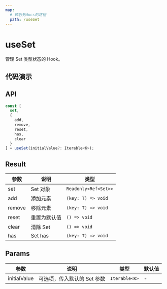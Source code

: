 ```yaml
---
map:
  # 映射到docs的路径
  path: /useSet
---
```


# useSet

管理 Set 类型状态的 Hook。

## 代码演示

<demo src="useSet/demo.vue"
  language="vue"
  title="基本用法"
  desc=""> </demo>

## API

```typescript
const [
  set,
  {
    add,
    remove,
    reset,
    has,
    clear
  }
] = useSet(initialValue?: Iterable<K>);
```

## Result

| 参数   | 说明         | 类型                 |
| ------ | ------------ | -------------------- |
| set    | Set 对象     | `Readonly<Ref<Set>>` |
| add    | 添加元素     | `(key: T) => void`   |
| remove | 移除元素     | `(key: T) => void`   |
| reset  | 重置为默认值 | `() => void`         |
| clear  | 清除 Set     | `() => void`         |
| has    | Set has      | `(key: T) => void`   |

## Params

| 参数         | 说明                        | 类型          | 默认值 |
| ------------ | --------------------------- | ------------- | ------ |
| initialValue | 可选项，传入默认的 Set 参数 | `Iterable<K>` | -      |
